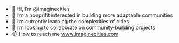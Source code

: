 - 👋 Hi, I’m @imaginecities
- 👀 I’m a nonprifit interested in building more adaptable communities
- 🌱 I’m currently learning the complexities of cities
- 💞️ I’m looking to collaborate on community-building projects
- 📫 How to reach me www.imaginecities.com

<!---
imaginecities/imaginecities is a ✨ special ✨ repository because its `README.md` (this file) appears on your GitHub profile.
You can click the Preview link to take a look at your changes.
--->
